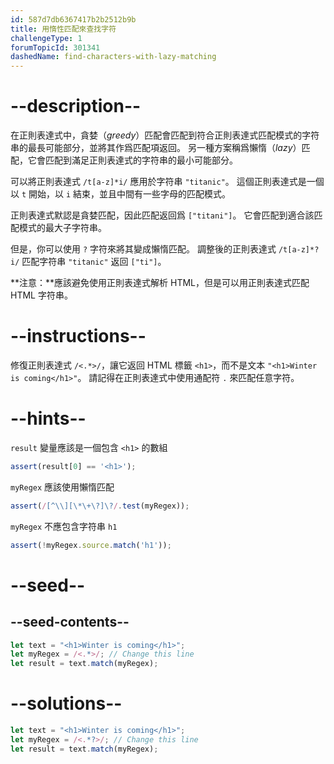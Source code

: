 ```yaml
---
id: 587d7db6367417b2b2512b9b
title: 用惰性匹配來查找字符
challengeType: 1
forumTopicId: 301341
dashedName: find-characters-with-lazy-matching
---
```


# --description--

在正則表達式中，貪婪（<dfn>greedy</dfn>）匹配會匹配到符合正則表達式匹配模式的字符串的最長可能部分，並將其作爲匹配項返回。 另一種方案稱爲懶惰（<dfn>lazy</dfn>）匹配，它會匹配到滿足正則表達式的字符串的最小可能部分。

可以將正則表達式 `/t[a-z]*i/` 應用於字符串 `"titanic"`。 這個正則表達式是一個以 `t` 開始，以 `i` 結束，並且中間有一些字母的匹配模式。

正則表達式默認是貪婪匹配，因此匹配返回爲 `["titani"]`。 它會匹配到適合該匹配模式的最大子字符串。

但是，你可以使用 `?` 字符來將其變成懶惰匹配。 調整後的正則表達式 `/t[a-z]*?i/` 匹配字符串 `"titanic"` 返回 `["ti"]`。

**注意：**應該避免使用正則表達式解析 HTML，但是可以用正則表達式匹配 HTML 字符串。

# --instructions--

修復正則表達式 `/<.*>/`，讓它返回 HTML 標籤 `<h1>`，而不是文本 `"<h1>Winter is coming</h1>"`。 請記得在正則表達式中使用通配符 `.` 來匹配任意字符。

# --hints--

`result` 變量應該是一個包含 `<h1>` 的數組

```js
assert(result[0] == '<h1>');
```

`myRegex` 應該使用懶惰匹配

```js
assert(/[^\\][\*\+\?]\?/.test(myRegex));
```

`myRegex` 不應包含字符串 `h1`

```js
assert(!myRegex.source.match('h1'));
```

# --seed--

## --seed-contents--

```js
let text = "<h1>Winter is coming</h1>";
let myRegex = /<.*>/; // Change this line
let result = text.match(myRegex);
```

# --solutions--

```js
let text = "<h1>Winter is coming</h1>";
let myRegex = /<.*?>/; // Change this line
let result = text.match(myRegex);
```
